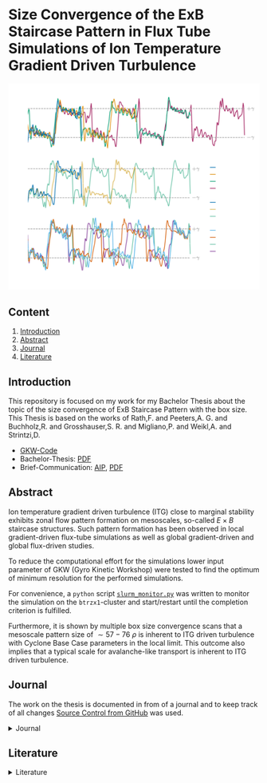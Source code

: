 # Size Convergence of the ExB Staircase Pattern in Flux Tube Simulations of Ion Temperature Gradient Driven Turbulence


![alt text](/pictures/Comparison/Boxsize/S6_rlt6.0_boxsize1-2-3-4x1-1.5-2-2.5-3-5_Ns16_Nvpar48_Nmu9_wexb_comparison.png)



## Content

1. [Introduction](#introduction)
2. [Abstract](#abstract)
3. [Journal](#journal)
4. [Literature](#literature)



## Introduction

This repository is focused on my work for my Bachelor Thesis about the topic of the size convergence of ExB Staircase Pattern with the box size. This Thesis is based on the works of Rath,F. and Peeters,A. G. and Buchholz,R. and Grosshauser,S. R. and Migliano,P. and Weikl,A. and Strintzi,D.

* [GKW-Code](https://bitbucket.org/gkw/gkw/wiki/Home)
* Bachelor-Thesis: [PDF](bachelorthesis/bachelorthesis.pdf)
* Brief-Communication: [AIP](https://pubs.aip.org/aip/pop/article/30/7/074501/2901058/Size-convergence-of-the-E-B-staircase-pattern-in), [PDF](briefcommunication/POP23-BC-00491.pdf)



## Abstract

Ion temperature gradient driven turbulence (ITG) close to marginal stability exhibits zonal flow pattern formation on mesoscales, so-called $E\times B$ staircase structures. Such pattern formation has been observed in local gradient-driven flux-tube simulations as well as global gradient-driven and global flux-driven studies.

To reduce the computational effort for the simulations lower input parameter of GKW (Gyro Kinetic Workshop) were tested to find the optimum of minimum resolution for the performed simulations.

For convenience, a ```python``` script [```slurm_monitor.py```](python/slurm_monitor.py) was written to monitor the simulation on the ```btrzx1```-cluster and start/restart until the completion criterion is fulfilled.

Furthermore, it is shown by multiple box size convergence scans that a mesoscale pattern  size of $\sim 57-76~\rho$ is inherent to ITG driven turbulence with Cyclone Base Case parameters in the local limit. This outcome also implies that a typical scale for avalanche-like transport is inherent to ITG driven turbulence.

## Journal
The work on the thesis is documented in from of a journal and to keep track of all changes [Source Control from GitHub](https://github.com/ManeLippert/Bachelorthesis-ZonalFlows/commits/main) was used.

<details><summary>Journal</summary>
<p>

* <details><summary>2022</summary>
  <p>

  * <details><summary>March</summary>
    <p>

    * <details><summary>24.03.2022 &nbsp; Starting Meeting</summary>
      <p>

      # Starting Meeting

      #### Thursday 24.03.2022 from 14:00 to 14:25 with Florian Rath and Arthur Peeters

      ### Discussion how to begin the work for bachelor thesis:

      * Start with reproduction of result in [[1]](/literature/Peeters%2C%20Rath%2C%20Buchholz%20-%20Gradient-driven%20flux-tube%20simulations%20of%20ion%20temperature%20gradient%20turbulence%20close%20to%20the%20non-linear%20threshold%20(Paper%2C%202016).pdf) with help of [gkw](/gkw/)
      * Because of the long runtime of the code firstly we will look only in one direction in the velocity space
      * After that small steps in all directions for better understanding of the structure and to find a minimal resolution for the best results 
      * Furthermore increase box size and search for convergence of the wavelength in zonal flows
      * There will be interpretation needed to clarify simplification steps in code

      ### Thesis
      * Work in English or German > will do it in English
      * Continues writing is better than everything in the end

      </p>
      </details>

    </p>
    </details>

  * <details><summary>April</summary>
    <p>

    * <details><summary>07.04.2022 &nbsp; Kurs "Schreiben einer MINT-Arbeit"</summary>
      </p>

      # Kurs "Schreiben einer MINT-Arbeit"

      #### Dienstag 07.04.2022 von 9:00 bis 15:00

      ## Inhalt
      * [Feststellung des Schreibtyps](#feststellung-des-schreibtyps)
      * [Störfaktorem](#störfaktoren)
      * [Phasen des Schreibprozesses](#phasen-des-schreibprozesses)
      * [Fragestellung/Forschungsfrage](#fragestellungforschungsfrage)
      * [Gliederung](#gliederung)
      * [Materialen](#materialen)
      * [Rohtext](#rohtext)
      * [Wissenschaftlicher Schreibstil](#wissenschaftlicher-schreibstil)
      * [Illustrationen](#illustrationen)
      * [Zitieren](#zitieren)
      * [Beleg im Text](#beleg-im-text)
      * [Methoden der Organisation und Planung](#methoden-zur-organisation-und-planung)

      ## Feststellung des Schreibtyps

      ![FragenSchreibtyp1](/pictures/HowToMINT/Schreibtypentest-1.png)
      ![FragenSchreibtyp2](/pictures/HowToMINT/Schreibtypentest-2.png)
      ![FragenSchreibtypAuswertung1](/pictures/HowToMINT/Schreibtypentest-3.png)
      ![FragenSchreibtypAuswertung2](/pictures/HowToMINT/Schreibtypentest-4.png)

      ## Störfaktoren

      * **Zeitdiebe** &rarr; Prokrastination am Handy?
      * **Schreiborte** &rarr; Feststellen wo die besten Schreiborte für einen sind &rarr; Draußen bei schönen Wetter
      * **Schreibzeiten** &rarr; Morgen, Nachmittags oder Abends &rarr; Nachmittags oder Abends

      ## Phasen des Schreibprozesses
      1. Orientierung und Planung
      2. Strukturieren, gliedern, forschen/lesen
      3. Material auswerten, Rohfassung schreiben
      4. Überarbent und Feedback einholen
      5. Schlusskorrektur und Abgabe

      ## Fragestellung/Forschungsfrage

      Grenzt Thema ein und leitet fokussiert durch die Arbeit

      ![Forschungsfrage1](/pictures/HowToMINT/AB1_Forschungsfrage-1.png)
      ![Forschungsfrage2](/pictures/HowToMINT/AB1_Forschungsfrage-2.png)

      ![ForschungsfrageHandout](/pictures/HowToMINT/Handout_Forschungsfrage.png)


      ## Gliederung

      * **Einleitung** &rarr; Hinführung, Problemstellung. Fragestellung (thematisieren), Methodik, Aufbau, Hauptergebnisse
      * **Methoden** &rarr; Zustandekommen der Ergebnisse, Grund für Glaubwürdigkeit (Auch Materialen)
      * **Ergebnisse** &rarr; Ausformulierung und Darstellung
      * **Diskussion** &rarr; Bezug auf Ergebnisse, dann breiter Fokus (Rückbezug zur Problemstellung)

      ## Materialen
      Quellen und Literatur frühzeitig dokumentieren (auch Anmerkungen möglich)

      ## Rohtext
      * Erstefassung eines Textes
      * Noch ungeschliffen
      * Macht as den Gedanken etwas Konkretes
      * Nimmt den Druck alles beim ersten Schreiben perfekt zu machen
      * Liefert Grundlage für weitere Schritte
      * Mehrfache Überarbeitungen machen den Rohtext zu einen abgereiften Text

      ## Wissenschaftlicher Schreibstil

      * Sachlich und Neutral
      * Logische Argumentation und Aufbau (roter Faden) &rarr; Forschungsfrage
      * Überprüfbarkeit und Nachvollziehbarkeit (Zitation)
      * Korrekte Verwendung von Fachbegriffen
      * Einheitlichkeit

      <br />

      ![Schreibstil](/pictures/HowToMINT/AB2_Schreibstil_%C3%9Cbung.png)

      ## Illustrationen
      ![Illu](/pictures/HowToMINT/Handout_Illustrations.png)

      ## Zitieren

      ### Faustregel
      1. Überhaupt zitieren
      2. Einheitlich zitieren
      3. Vorgaben beachten

      <br />

      Es gibt aber nicht den einen Zitierstil. Dieser kann sich von Fach zu Fach ändern.

      ### **WICHTIG**
      * Nachprüfbarkeit und Nachvollziehbarkeit
      * Einwandfreies zitieren &rarr; Ausdruck für wissenschaftliche Sorgfalt
      * Nachweis über über eigenständige Leitung &rarr; Trennung der Aussagen
      * Lesbarkeit &rarr; Mehr wissenschaftliche Form

      ### 1. Wörtliches/Direktes Zitat
      * Wörtliche Übernahme von Textpassagen, Sätzen, Satzteilen und Ausdrücken
      * Beginnt und endet mit Anführungszeichen
      * Längere Zitate werden i.d.R. eingerückt
      * Buchstabliche Genauigkeit 
      * Evtl. kursive Schrift, kleinere Schriftart, Absatz mit Einrückung und einzeiliger Abstand

      ### 2. Paraphrase/Indirektes Zitat
      * Sinngemäße Übernahme fremder Gedanken/Aussagen mit eigenen Worten
      * Ohne Anführungszeichen
      * Umfang muss eindeutig erkennbar sein 
      * Eventuell Zusatz "vgl."

      ### Beleg im Text
      &rarr; Verweis wird in Klammern hinter dem Zitat angefügt, gefolgt von einem Punkt: 

      &nbsp;  &nbsp; &nbsp;.....(Vgl. Eco, 2010, S.204). (**Vor dem Punkt**)

      &rarr; Wenn Autoren explizit erwähnt wurden, folgt die Quelle direkt hinter dem Namen: 

      &nbsp;  &nbsp; &nbsp;.....Eco (2010, S.204)

      &rarr; Verweis mit Fußnote. Jede Fußnote beginnt mit einem Großbuchstaben und endet mit einem Punkt. Zahl der Fußnote folgt hinter dem Punkt

      &nbsp;  &nbsp; &nbsp;.....xyz.³

      ___
      &nbsp;  &nbsp; &nbsp;³Vgl. Eco, 2010, S.204.

      ## Methoden zur Organisation und Planung

      ![Orga1](/pictures/HowToMINT/Methodenhandout_WS%20Orga%20und%20Planen-1.png)
      ![Orga2](/pictures/HowToMINT/Methodenhandout_WS%20Orga%20und%20Planen-2.png)
      ![Orga3](/pictures/HowToMINT/Methodenhandout_WS%20Orga%20und%20Planen-3.png)

      </p>
      </details>

    </p>
    </details>

  * <details><summary>May</summary>
    <p>

    * <details><summary>05.05.2022 &nbsp; Start with Bachelor Work</summary>
      <p>

      # Start with Bachelor Work

      #### Thursday 24.03.2022 from 14:00 to 14:27 with Florian Rath and Arthur Peeters

      ### Discussion on how to run the code:

      #### Login:

      * Login on local machine through ```x2go``` because ```ssh``` is too slow. 
      * When someone uses login through ```ssh``` the command line is shrunk down to a limited amount of executables that results in no ```make``` command. To get full access to the command line one has too ```ssh``` to ```bpptx```

      #### Cluster:

      * ```btrzx1``` is easier to run code 
      * ```btrzx3``` could cause problems with the nodes but is more efficient than ```btrzx1```

      Run code first on ```btrzx1``` with [```bashrc_btrzx1```](/gkw/run_btrzx1/bashrc_btrzx1) (loads all modules for ```GKW```) with jobmanager ```SLURM``` (started with ```sbatch```) and jobscript [```jobscript_btrzx1_simple```](/gkw/run_btrzx1/jobscript_btrzx1_simple).

      #### Sync Files:

      From local to remote machine
      ```
      scp -r Bachelorthesis-ZonalFlows/gkw/ user@btrzx1-1.rz.uni-bayreuth.de:gkw/
      ```
      From remote to local
      ```
      scp -r user@btrzx1-1.rz.uni-bayreuth.de:gkw/ Bachelorthesis-ZonalFlows/gkw/ 
      ```

      on Linux account just use ```git``` protocol

      ### What to do first:

      * Use test cases with adiabatic electrons
      * Work with spectral and non-spectral (cheaper, but steps in heat production not reproducible) and compare the time duration
      * In [paper](/literature/Peeters%2C%20Rath%2C%20Buchholz%20-%20Comparison%20of%20gradient%20and%20flux%20driven%20gyro-%0Akinetic%20turbulent%20transport%20(Paper%2C%202016).pdf) they used spectral 
      * Compare spectral outcome with [paper](/literature/Peeters%2C%20Rath%2C%20Buchholz%20-%20Comparison%20of%20gradient%20and%20flux%20driven%20gyro-%0Akinetic%20turbulent%20transport%20(Paper%2C%202016).pdf)
      * Verify the decrease of turbulence and heat flux on work point (condition of this bachelor thesis)

      </p>
      </details>

    * <details><summary>10.05.2022 &nbsp; First Day in the Office in Bayreuth</summary>
      <p>

      # First Day in the Office in Bayreuth

      #### Thusday 10.05.2022 from 10:00 to 17:30

      ### First Run with gkw
      For the first run I used the [input.dat.minimum](https://github.com/ManeLippert/Bachelorthesis-ZonalFlows/blob/main/gkw/doc/input.dat.minimum) that gaves me the examination files in the ```~/gkw/run``` directory. For futher examination I will use ```python``` on my local machine.

      ### Discussion with Florian Rath

      * Run ```gkw``` with configuration (S6) from [[1]](/literature/Peeters%2C%20Rath%2C%20Buchholz%20-%20Gradient-driven%20flux-tube%20simulations%20of%20ion%20temperature%20gradient%20turbulence%20close%20to%20the%20non-linear%20threshold%20(Paper%2C%202016).pdf) page 2

      Use [```cyclone```](https://github.com/ManeLippert/Bachelorthesis-ZonalFlows/blob/main/gkw/doc/input/cyclone) as basis ```input.dat``` and change parameter according (S6)

      * Save data as ```hdf5``` (8 times more compact than ```ASCII```). ```python``` can read files easily 

      * As diagnostic run ```xy_phi``` to get data from [[1]](/literature/Peeters%2C%20Rath%2C%20Buchholz%20-%20Gradient-driven%20flux-tube%20simulations%20of%20ion%20temperature%20gradient%20turbulence%20close%20to%20the%20non-linear%20threshold%20(Paper%2C%202016).pdf) page 8 pictures

      ```
      !------------------------------------------------------------------------------------------------------------------------
      &CONTROL
      zonal_adiabatic = .true.,               !If zonal flows corrections included for adiabiatic electrons       (default = F)

      order_of_the_zf_scheme = 'sixth_order'  !Use a different finite-differences scheme for (default = order_of_the_scheme)

      D      = disp_par = 1.0                 !(Hyper) dissipation coefficient for parallel derivatives.          (default=0.2)
      D_vpar = disp_vp  = 0.2                 !(Hyper) dissipation coefficient for parallel velocity space        (default=0.2)
      D_x    = disp_x   = 0.1                 !(Hyper) dissipation coefficient in perpendicular x direction       (default=0.0)
      D_y    = disp_y   = 0.1                 !(Hyper) dissipation coefficient in perpendicular y direction       (default=0.0)

      io_format = 'hdf5'                      ! Use 'ascii' to output all data as formatted text files      (default = 'mixed')
                                              !     'binary' to output all data as unformatted binary files
                                              !     'mixed' to output some binary and mostly text files
                                              !     'hdf5' to output a single HDF5 file (needs compilation with HDF5 libraries)
                                              !     'hdf5+ascii' to output a single HDF5 file and duplicate 1D and 2D data to
                                              !         formatted text files.
                                              !     'none' to output no data at all.
      /
      !------------------------------------------------------------------------------------------------------------------------
      &GRIDSIZE
      N_m    = NMOD        = 21               !Number of binormal modes - do not interact for linear runs
      N_x    = NX          = 83               !Number of radial wave vectors / points: needs to be an odd number for spectral
      N_s    = N_s_grid    = 16               !Number of grid points along the field line
      N_vpar = n_vpar_grid = 64               !Number of grid points for parallel velocity (must be even)
      N_mu   = N_mu_grid   = 9                !Total number of magnetic moment grid points
      /
      !------------------------------------------------------------------------------------------------------------------------
      &MODE
      mode_box = .true.,                      !Determines if there is a 2D grid of ky,kx. if true use nperiod = 1 (default = F)
                                              !If nperiod = 1 and mode box = .true. the kx modes will be coupled.
      krhomax = 1.4,                          !For mode_box, this is the maximum k_theta rho_i (ky) on the grid.(default = 0.0)
                                              !For nmod>1, modes are equidistantly spaced from 0.0 to to krhomax.
                                              !k_perp is evaluated on the low field side of the outboard midplane.
                                              !rho_i evaluated on the flux surface at the major radius of the magnetic axis.
                                              !Note that other codes may normalise the thermal velocity differently
                                              !which can correspond to  gkw k_theta that are a factor sqrt(2) greater.
      /
      !------------------------------------------------------------------------------------------------------------------------
      &SPECIES
      rlt = 6.0
      /
      !------------------------------------------------------------------------------------------------------------------------
      &GEOM
      GEOM_TYPE = 'circ'                      !Switch for the metric: 's-alpha', 'circ', 'miller', 'fourier' or 'chease'   
                                              !(default = 's-alpha')
      /
      !------------------------------------------------------------------------------------------------------------------------
      &DIAGNOSTIC
      xy_phi = .true.                         ! Electrostatic potential in perpendicular plane at LFS midplane    (default = T)
      /
      !------------------------------------------------------------------------------------------------------------------------
      &LINEAR_TERM_SWITCHES                   
      v_d = idisp = 1                         !Select between dissipation schemes in finite differences 
      /
      ```
      </p>
      </details>

    * <details><summary>11.05.2022 &nbsp; Run for Standard Resolution 6th order (S6)</summary>
      <p>

      # Run for Standard Resolution 6th order (S6)

      #### Wednesday 11.05.2022 9:45 to 13:30

      ### New Input file

      [```input_S6_rtl6.dat```](../data/S6_rlt6.0/Nsgrid16_Nvpargrid64_Nmugrid9/input.dat)

      On ```btrzx1``` the maximal available processors are 32 so that you have to determine additional values. Furthermore ```gkw``` needs time to write files and the maximal runtime should be 15min less than the ```walltime```. On ```btrzx1``` the ```walltime``` is set to 24h (maximum duration). Lastly I set the parameter for the timesteps for writing checkpoint files in ```ndump_ts```.

      #### Conditions:
      * ```N_procs_mu``` < ```N_mu_grid```
      * ```N_procs_vpar``` * ```N_procs_s``` != 32
      * ```max_seconds``` = ```walltime``` - 900


      ```
      !------------------------------------------------------------------------------------------------------------------------
      &CONTROL
      zonal_adiabatic = .true.,               !If zonal flows corrections included for adiabiatic electrons       (default = F)

      order_of_the_zf_scheme = 'sixth_order'  !Use a different finite-differences scheme for (default = order_of_the_scheme)

      D      = disp_par = 1.0                 !(Hyper) dissipation coefficient for parallel derivatives.          (default=0.2)
      D_vpar = disp_vp  = 0.2                 !(Hyper) dissipation coefficient for parallel velocity space        (default=0.2)
      D_x    = disp_x   = 0.1                 !(Hyper) dissipation coefficient in perpendicular x direction       (default=0.0)
      D_y    = disp_y   = 0.1                 !(Hyper) dissipation coefficient in perpendicular y direction       (default=0.0)

      io_format = 'hdf5'                      ! Use 'ascii' to output all data as formatted text files      (default = 'mixed')
                                              !     'binary' to output all data as unformatted binary files
                                              !     'mixed' to output some binary and mostly text files
                                              !     'hdf5' to output a single HDF5 file (needs compilation with HDF5 libraries)
                                              !     'hdf5+ascii' to output a single HDF5 file and duplicate 1D and 2D data to
                                              !         formatted text files.
                                              !     'none' to output no data at all.

      ndump_ts=500                   !Number of large timesteps between writing of checkpoint DMP files    

      max_seconds = 85500            ! 24h = 86400s 15min = 900s -> 85500
      /
      !------------------------------------------------------------------------------------------------------------------------
      &GRIDSIZE
      N_m    = NMOD        = 21               !Number of binormal modes - do not interact for linear runs
      N_x    = NX          = 83               !Number of radial wave vectors / points: needs to be an odd number for spectral
      N_s    = N_s_grid    = 16               !Number of grid points along the field line
      N_vpar = n_vpar_grid = 64               !Number of grid points for parallel velocity (must be even)
      N_mu   = N_mu_grid   = 9                !Total number of magnetic moment grid points

      N_procs_mu   = 3                        !As above, but for mu                                              
      N_procs_vpar = 8                        !As above, but for vpar (>1 only works if vp_trap = 0)             
      N_procs_s    = 4                        !As above, but for s
      /
      !------------------------------------------------------------------------------------------------------------------------
      &MODE
      mode_box = .true.,                      !Determines if there is a 2D grid of ky,kx. if true use nperiod = 1 (default = F)
                                              !If nperiod = 1 and mode box = .true. the kx modes will be coupled.
      krhomax = 1.4,                          !For mode_box, this is the maximum k_theta rho_i (ky) on the grid.(default = 0.0)
                                              !For nmod>1, modes are equidistantly spaced from 0.0 to to krhomax.
                                              !k_perp is evaluated on the low field side of the outboard midplane.
                                              !rho_i evaluated on the flux surface at the major radius of the magnetic axis.
                                              !Note that other codes may normalise the thermal velocity differently
                                              !which can correspond to  gkw k_theta that are a factor sqrt(2) greater.
      /
      !------------------------------------------------------------------------------------------------------------------------
      &SPECIES
      rlt = 6.0
      /
      !------------------------------------------------------------------------------------------------------------------------
      &GEOM
      GEOM_TYPE = 'circ'                      !Switch for the metric: 's-alpha', 'circ', 'miller', 'fourier' or 'chease'   
                                              !(default = 's-alpha')
      /
      !------------------------------------------------------------------------------------------------------------------------
      &DIAGNOSTIC
      xy_phi = .true.                         ! Electrostatic potential in perpendicular plane at LFS midplane    (default = T)
      /
      !------------------------------------------------------------------------------------------------------------------------
      &LINEAR_TERM_SWITCHES                   
      v_d = idisp = 1                         !Select between dissipation schemes in finite differences 
      /
      ```

      In the input file is also more options that are provided by Florian Rath. For example the option that ```gkw``` will automatically write restart files and additional DIAGNOSTICS.

      ### Jobscript

      #### Conditions:
      * ```SBATCH --nodes=N_procs_mu*N_procs_vpar*N_procs_s``` = 96
      * ```SBATCH --ntasks-per-node=32```
      * ```SBATCH --nodes=3``` = 32 * 3 = 96
      * ```SBATCH --time=0-24:00:00```

      [```jobscript_btrzx1_S6```](../gkw/btrzx1/jobscript_btrzx1_S6)

      </p>
      </details>

    * <details><summary>12.05.2022 &nbsp; Discussion about Resolution & Run for (S6) with rtl=6.3</summary>
      <p>

      # Discussion about Resolution

      #### Thursday 24.03.2022 from 14:00 to 14:25 with Florian Rath and Arthur Peeters

      ### Minimum Values

      WIP so we will try to find the best minimum resolution

      * ```N_s_grid``` = 12
      * ```N_vpar_grid``` = 16 or 32
      * ```N_mu_grid``` = 6

      Numeric dissipation gains with smaller scales of resolution that could cause the **lost** of zonal flows

      ### ```Python``` Program

      * Write ```python``` program to evaluate the ```xy_phi``` diagnostics and symbolize 'Scherrrate' and heat flux
      * Learn how to evaluate ```h5``` files

      # Run for (S6) with rtl=6.3

      [```input_S6_rtl6.3.dat```](../data/S6_rtl6.3/input.dat)

      [```jobscript_btrzx1_S6```](../data/S6_rtl6.3/jobscript_btrzx1)

      </p>
      </details>

    * <details><summary>16.05.2022 &nbsp; Writing of useful shell scripts</summary>
      <p>

      # Writing of useful shell scripts

      #### Monday 16.05.2022 13:15 to 23:00

      ## Shell Scripts
      * [```ssh_btrzx1```](../ssh/ssh_btrzx1.sh) turns automatically the vpn connection on and connects to ```btrzx1-1.rz.uni-bayreuth.de```

      * [```ssh_copy```](../ssh/ssh_copy.sh) useful copy script to copy files from remote to local or in the other direction

      </p>
      </details>

    * <details><summary>20.05.2022 &nbsp; Discussion about evaluation of the shearing rate $\omega_{\mathrm{E \times B}}$</summary>
      <p>

      # Discussion about evaluation of the shearing rate

      #### Friday 20.05.2022 12:00 to 12:15 with Florian Rath and Arthur Peeters

      ## Coordinate

      The coordinate ```x``` is in the ```h5```-file marked as ```xphi``` and is the radial coordinate

      ## Derivative

      The derivative is periodic which means that at the start point $f_0$ the other two points for derivative would be $f_{N}$ and $f_1$ and at the end point $f_{N}$ the other two points would be $f_{N-1}$ and $f_0$.\
      \
      That concludes to the formula:\
      \
      Start: $\frac{f_1 - 2 \cdot f_0 + f_N}{h^2}$\
      \
      Middle: $\frac{f_{i+1} - 2 \cdot f_i + f_{i-1}}{h^2}$\
      \
      End: $\frac{f_{0} - 2 \cdot f_N + f_{N-1}}{h^2}$

      ## Additional Diagnostic

      Use fourier spetrum as additional diagnostic to evaluate the shearing rate $\omega_{\mathrm{E \times B}}$ like in Fig 5a in [[1]](https://doi.org/10.1063/1.4961231)

      </p>
      </details>

    </p>
    </details>

  * <details><summary>June</summary>
    <p>

    * <details><summary>08.06.2022 &nbsp; Resolution, Folder Structure & Comparison of Resolution</summary>
      <p>

      # Resolution, Folder Structure and Comparison of Resolution

      #### Wednesday 08.06.2022

      ## Resolution

      Best resolution: 

      ```Nsgrid = 16```, ```Nvpar = 48```, ```Nmugrid = 9```

      Possible Variations: 

      * ```krhomax = 0.70 | nmod = 11```
      * ```krhomax = 1.05 | nmod = 16```
      * ```nx = 63```, ```nx = 43```

      ## New Folder Structure

      Every change in ```input.dat``` gets it own folder and the evaluation notebook write changes in picture name. Furthermore the notebook will write with python the picture folder.

      ## Comparison of Resolution

      * ```Nsgrid = 12/16``` | ```Nvpargrid = 64```, ```Nmugrid = 9``` | ```Nvpargrid = 48```, ```Nmugrid = 9```
      * ```Nvpargrid = 64/48/32/16``` | ```Nsgrid = 16```, ```Nmugrid = 9``` 
      * ```Nmugrid = 6/9``` | ```Nvpargrid = 64```, ```Nsgrid = 16``` | ```Nvpargrid = 48```, ```Nsgrid = 16```

      </p>
      </details>

    * <details><summary>09.06.2022 &nbsp; Meeting to increase Boxsize radially</summary>
      <p>

      # Meeting to increase Boxsize radially

      #### Thursday 09.06.2022 14:00 to 14:30 with Florian Rath and Arthur Peeters

      ## Change Timestep
        Set ```dtim = 0.02``` to ```dtim = 0.025``` and compare outcome with $\delta t$. The graph should decrease vor ```dtim```.
      ```dtim``` is a timestep measured with gkw.

      ## Final Resolution

      ```Nsgrid = 16```, ```Nvpar = 48```, ```Nmugrid = 9```

      ## Increase Boxsize radially

      Change following variables according to increase factor $N$:

      * ```ikx_space_N``` $= 5 * N$
      * ```nx_N``` $= [($ ```nx_1``` $-1 ) * N ] +1$ 

      Boxsize 1x1: `nx_1` = 83, &nbsp; `ikx_space_1` = 5\
      Boxsize 2x1: `nx_2` = 165, `ikx_space_2` = 10\
      Boxsize 3x1: `nx_3` = 247, `ikx_space_3` = 15\
      Boxsize 4x1: `nx_4` = 329, `ikx_space_4` = 20

      </p>
      </details>

    * <details><summary>15.07.2022 - 29.07.2022 &nbsp; Work on Restart Script & Run for increased Boxsize</summary>
      </p>

      # Work on Restart Script

      Lots of work for the rest of the month gone into the development of the restart script [`slurm_monitor.py`](/python/slurm_monitor.py) to 
      tackle the problem of dealing everyday with restarts of the code due to some wall time of the cluster btrzx1.
      For that the script is developed as python3 script that only needs built in python modules to ensure running on every system. 
      The script itself looks in a specific time interval if the job is running, pending or needs to be started und das this routine until a defined
      timestep is reached all by load the output of SLURM Job Manager with `squeue` and analyse the output.
      The Core build could be adopted for diffent jobmanager as well the script is build variable enough to ensure the changing of the inportant values.

      # Run of increased boxsize

      The Rest of the time was waiting for the simulation for Boxsize 4x1 to be complete
      </p>
      </details>

    </p>
    </details>

  * <details><summary>July</summary>
    <p>

    * <details><summary>05.07.2022 &nbsp; Meeting to increase Boxsize binormal </summary>
      <p>

      # Meeting to increase Boxsize binormal

      #### Thursday 05.07.2022 14:00 to 14:30 with Florian Rath and Arthur Peeters

      ## Increase Boxsize binormal

      Change following variables according to increase factor $N$:
      * ```ikx_space_N``` $= 5$
      * ```nx_N``` $= [($ ```nx_1``` $-1 ) * N ] +1$ 
      * ```nmod_N``` $= [($ ```nmod_1```$ -1) * N ] +1$

      Boxsize 1x1: `nx_1` = 83, &nbsp; `nmod_1` = 21\
      Boxsize 2x2: `nx_2` = 165, `nmod_2` = 41\
      Boxsize 3x3: `nx_3` = 247, `nmod_3` = 61\
      Boxsize 4x4: `nx_4` = 329, `nmod_4` = 81

      </p>
      </details>

    * <details><summary>06.07.2022 - 29.07.2022 &nbsp; Problems with hdf5-file & Further work on restart script</summary>
      <p>

      ## Problems with hdf5-file

      hdf5 files have to be closed every time you are done with processing data. Otherwise the file gets curupted and the data gets lost because
      only the programm that opens the hdf5 file can close it. This behaviour results in lots of problems on the server because of the storage limit
      on btrzx1 GKW got stopped and the file remained open.

      ## Further Work on restart script

      Because of that the restart script now features a backup option to safe data between successful runs und can restore it after error.
      As additonal the restart script now can write the job name into the jobscript file, has timestaps for each new status update, 
      writes outputs in `status.txt` and sends mails at the start and the end of on total run.

      </p>
      </details>

    </p>
    </details>

  * <details><summary>August</summary>
    <p>

    * <details><summary>06.08.2022 - 16.08.2022 &nbsp; Evaluate Data</summary>
      <p> 

      ## Evaluate Data
      To make sure every simulations has no turbulence a fourier plot of fourer mode 1 to 5 (in Plots $k_1$ to $k_5$) will in the time domain be made. 
      It has shown that the mode with a value of $\omega_{\mathrm{E \times B}, max} \sim 0.20$ is also the wavelength thats converges 
      with the boxsize. So if the mode $k_3$ is at $\omega_{\mathrm{E \times B}, max} \sim 0.20$ we know when the other modes are nearly zero
      that in the boxsize the 3 times wavelength converges with the boxsize.

      ## Results

      Boxsize 1x1: $k_1$\
      Boxsize 2x1: $k_2$\
      Boxsize 2x2: $k_2$\
      Boxsize 3x1: $k_3$\
      Boxsize 3x3: $k_4$\
      Boxsize 4x1: $k_4$

      Note that the boxsize 3x3 the fourier mode is $k_4$ has the value $0.20$. So this could be inconsitent with the other results for the Xx1
      boxsizes

      </p>
      </details>


    * <details><summary>17.08.2022 &nbsp; Meeting about Boxsize 3x3 & Further Work</summary>
      <p> 

      # Meeting about Boxsize 3x3

      #### Thursday 17.08.2022 14:15 to 14:45 with Florian Rath and Arthur Peeters

      The wavelength is not well defined (in german 'scharf') so because of the results of boxsize 3x3 with the fourier mode $k_4$ the actually result is
      not cruial because the question of the thesis is if the wavelength does converge at all so if $k_4$ or $k_3$ is the stabilizing fourier mode
      is not from intrested. However it would be consistent with the results of Xx1 if 3x3 have had the mode $k_4$. 

      Although the runs are very long the result that the stairscase structure fully developes is remarkable so the underlying process of 
      turbulence that gets stablize through zonal flows holds for even longer runs and hint to a mechanism of toridial plasma.

      The results are very good because boxsize was chosen really well that gets confirmed with the formation of the staircase structure and
      the convergence of the wavelength.

      # Further Work

      To determined the results even more Florian suggests to run more nearby the finite heatflux threshold. To recall all simulations were run with an 
      gradient length $R/L_T$ of $6.0$ because of the run at $6.3$ was not stabilize quick enough as $6.0$. The last simulations sould bei run with an
      gradient length of $6.2$ and a boxsize of 2x2.

      </p>
      </details> 

    * <details><summary>18.08.2022 - 24.08.2022 &nbsp; Result for $R/L_T = 6.2$ & Plots for Thesis </summary>
      <p>

      # Result for $R/L_T = 6.2$

      The simulation for $R/L_T = 6.2$ does stabilize very quick like 1x1, 2x2 and 3x3 so the wavelength does indeed converge with the boxsize. As an 
      view in the future maybe long simulations can even converge even faster if the boxsize in radially and binormal is suitable chosen.

      # Plots for Thesis

      When displaying plots of the wavelength over a time interval it is enough to only display the intresting time intervals e.g. instabil, semi-stabil
      and stabil in addition to that show time intervals where it seems the turbulence is stabilized but the staircase structure is not fully 
      developed.

      </p>
      </details>

    * <details><summary>25.08.2022 - 31.08.2022 &nbsp; Saving data to NAS tp5-peeters </summary>
      <p>

      # Saving data to NAS tp5-peeters

      Cloned repository and copied data to NAS of tp5-peeters. For more informations read [README-DATA](/data/README.md).

      </p>
      </details>

  * <details><summary>September</summary>
    <p>      

    * <details><summary>01.09.2022 &nbsp; Meeting about Publication in Physiccs of Plasma & Layout Bachelor Thesis</summary>
      <p>   

      # Meeting about Publication in Physiccs of Plasma & Layout Bachelor Thesis

      #### Thursday 01.09.2022 14:00 to 14:30 with Florian Rath and Arthur Peeters

      # Layout Bachelor Thesis

      For the bachelor thesis is no other regulation than that of the examination office of the MPI in Bayreuth.

      # Publication in Physiccs of Plasma

      Results of the bachelor thesis should be publicated as brief communication in physics of plasma for that it is cruial to know the
      layout und the rules of the journal.

      </p>
      </details>  

    * <details><summary>02.09.2022 - 30.09.2022 &nbsp; Work on Publication Layout </summary>
      <p>

      # Work on Publication Layout

      Publication should not be longer than $3500$ words and not longer than 4 Pages to ensure that [wordcount.tex](/breifcommunication/wordcount.tex)
      count the words and pages. 

      For Plots only include the necessary plots that are comparison in of the boxsizes in Xx1, XxY, $R/L_T$ and 2x1 between 2x2 and 3x1 between 3x3
      with plots of the turbulence to show simulation is stabil and one example plot with $\omega_{\mathrm{E \times B, max}}$ and
      the corresponding fourier modes.
      No Plots needed for instabil and semi-stabil of wavelength plots in publication only stabil and intresting semi-stabil wavelength plots. 

      </p>
      </details>

    </p>
    </details>

  * <details><summary>October</summary>
    <p>

    * <details><summary>01.10.2022 - 19.10.2022 &nbsp; Work on Publication Plots </summary>
      <p>

      # Work on Publication Plots

      The plots are mostly generated with subplots in matplotlib. To achive a clean look most of work the work gone into programming this plots.
      Especially the plots for the different wavelength took the longest time because it is a overlay off four subplots an idea of myself but not easy 
      to realise. For better visibility the staircase structure of got shifted to achive an overlay of every staircase.

      </p>
      </details>

    * <details><summary>20.10.2022 &nbsp; Meeting about Publication Plots </summary>
      <p>
    
      # Meeting about Publication Plots

      #### Thursday 20.10.2022 14:00 to 14:30 with Arthur Peeters

      # Feedback of Wavelength Plot

      The plot itself is beautiful the only thig that should get added are the linar growth rate $\gamma$ from [[2]](https://doi.org/10.1063/1.4952621).
      The shift of the staircase structure is physically possible because toridial plasma has it symmetry in the rotation so such shift will not 
      affect the nature of the plasma but should certainly be addressed in publication.
      For more space the comparison of gradient length $R/L_T$ will be excluded from publication

      From now on the start of the writing porcess can start. 

      </p>
      </details>
  
    * <details><summary>21.10.2022 - 31.10.2022 &nbsp; Reading Paper [1] & Search References </summary>
      <p>

      # Reading Paper [1] & Search References

      Read paper [[1]](https://doi.org/10.1063/1.4961231) again and extract references from the important section and import them to 
      [references.bib](/briefcommunication/refernces.bib). Briefcommunication will reference paper [[1]](https://doi.org/10.1063/1.4961231) as the basis work.

      </p>
      </details>

    </p>
    </details>

  * <details><summary>November</summary>
    <p>

    * <details><summary>01.11.2022 - 10.11.2022 &nbsp; Reading Paper [...] </summary>
      <p>

      Additional paper found with references
        
      </p>
      </details>
      
    * <details><summary>11.10.2022 &nbsp; Meeting about progess in Publication </summary>
      <p>

      # Meeting about progress in Publication

      #### Friday 11.11.2022 10:15 to 10:45 with Florian Rath

      The shift of wavelength is possible but could get in trouble at the surface of the plasma and at the point the 
      plasma gets connected after one complete round because of the boundary condition. But it will be enough to tell for better 
      visibility the staircase sturcture gets shifted maybe later a explaination would be needed.

      Plan to write publication in the next two weeks.

    * <details><summary>12.11.2022 - 18.11.2022 &nbsp; Restart Script Professonial </summary>
      <p>

      # Restart Script Professonial

      Restart script got overwrite. Now the script creates the jobscript and the status file by itself. Included a parser to give arguments directly
      through the command line and a progressbar with job info that gets updated every 5 seconds. 
      The script can now be run with `nohup` or `screen` ducumentation is included in helpers message.

      </p>
      </details>

    * <details><summary>19.11.2022 - 30.11.2022 &nbsp; Writing Brief Communication and Add Ons in Shell Scripts</summary>
      <p>

      #Writing Brief Communication and Add Ons in Shell Scripts
      ## Writing Brief Communication

      The main focus lay down on making graphics for the brief communication and writing section after section based on Rath2021 und Peeters2016 und Rath2016

      ## Shell Scripts
      
      The copy script got an parser so the use from the command line gets easier and all scripts that needs vpn connection got an updated vpn command for MacOS.

      </p>
      </details>

    </p>
    </details>

  * <details><summary>Dezember</summary>
    <p>

    * <details><summary>06.12.2022 - 29.12.2022 &nbsp; Draft complete Brief Communicationand Issuses with Restart Script</summary>

      # Draft complete for brief communication

      First draft of brif communication was completed (29.12.2022) and After that correction were made on grammar, spelling and graphics. 

      ## Restart Script

      The restart script has multiple prolems:

      * After pending status check the write output to status file stopped
        -> Fix was to only write ones to output file not 12 times in a row like before because the buffer got to fast filled.
      * Parser gets now options for frametype of table, control over sleep time 
      * Change the documentation multiple times 
      * Delete line function rewrite with open to get statusfile correctly closed
      * Send mail function does throw errors again because of whitespaces in subject 
        -> replaced whitspaces with underlines

    </p>
    </details>
    
  </p>
  </details>

* <details><summary>2023</summary>
  <p>

  * <details><summary>January</summary>
    <p>

    * <details><summary>02.01.2023 - 10.01.2023 &nbsp; Corrections Brief Communication and Rerun of box size 4x1</summary>
      <p>

      # Corrections Brief Communication and Rerun of box size 4x1

      ## Correction of Brief Communication

      Thanks to Dominik Müller, Anna-Maria Pleyer and my Sister Cornelia Lippert for reading my first and providing feedback. The corrected version was send to Prof Arthur Peeters and Florian Rath.

      ## Rerun box size 4x1

      A rerun of boxsize 4x1 was made with the goal to get the repetition of the staircase structures aligned with the boxsize. A rerun was necessary because the data file got currupted and can not be fixed.
      The results yield that even after long time intervals of subdued turbulence that the staircase structures got not better aligned with the box size.

      </p>
      </details>

    * <details><summary>16.01.2023 &nbsp; Meetng about Draft of Brief Communcation </summary>
      <p>

      # Meeting about Draft of Brief Communcation

      #### Monday 16.01.2023 14:00 to 14:45 with Florian Rath and Arthur Peeters

      The First draft was good but the focus as an continuation of peeters2016 is an problem. The brief communication should be an paper on its own.

      The case that for 3x3 the staircase structures repeats itself 4 times requires an boxsize scan in binormal direction for that an scan of 3x1.5, 3x2.5 and 3x5 will be made additionally as well a scan for 3x3 for $R/L_T$ = 6.2, 6.4 to lengthen the time of turbulence and to approach the heat flux threshold for verification.

      </p>
      </details>

    * <details><summary>30.01.2023 &nbsp; Presentation Style in LaTeX </summary>
      <p>
      
      # Presentation Style in LaTeX

      To make an presentation about my bachelor work the decision were made in favor of latex because of the cross plattform compability of pdfs.
      As style sheet will be used sleek theme which is an 16:9 variant of HSMR by Benjamin Weiss.

      It could be that the use of powerpoint is necessary to add animations.

      </p>
      </details>
    
    </p>
    </details>

  * <details><summary>February</summary>
    <p>

    * <details><summary>04.02.2023 - 26.02.2023 &nbsp; Corrections of Brief Communication, New Fetaures for Restart Script, Juypter Notebook Problems and Binormal box scan </summary>
      <p>
      
      # Corrections of Brief Communication, New Fetaures for Restart Script, Juypter Notebook Problems and Binormal box scan
      ## Corrections of Brief Communication

      The brief communication has get its first correction from Florian Rath which got accepted and minor things were changed afterwards. 
      Graphics got reworked for new variable names and the box size plot reworked for an big box size plot including radial, isotropic and binormal box size plot.

      ## New features restart script

      The restart script gets new features:
      * Kill option for nohup process to not kill of the false process with multiple user using the script
      * Script continues writing to status file and does not rewrite it
      * New backup locations to chose from praser
      * Increased refresh rate to 300
      * Additional check level to ensure successful run
      * Reset Simulation with dump files. Thanks for Florian Rath to provide the function
      * New jobStatusInfo header to get even informations when slumr `squeue` has no output
      * Script can now be run from everythere so no need to copy it every time again into simultaion folder
      * Check if h5 file is closed before restart and if `FDS.dat` and `gkwdata.h5` has same modified timestamp

      ## Juypter Notebook Problems

      After an update of python and visual studio code the juypter notebooks stop working and lost connection to the server after a image was produced. Because of that the evaluation got rewritten in python file in a new folder to be certian that the evaluation can go on.

      Additional an datasheet was created in `csv` to have an main file with all informations.

      ## Evaluation

      Every simulation converges except for $R/L_T$ = 6.4 which was anticipate. After multiple errors 3x1.5 has to rerun the old file is under the folder Broken.

      Results:
      * 3x1.5 -> Convergence $k_4$
      * 3x2.5 -> Convergence $k_3$, $k_4$
      * 3x5 -> Convergence $k_4$

      * rlt = 6.2 -> Convergence $k_3$
      * rlt = 6.4 -> Turbulent -> Consistent with results of peeters2016

      </p>
      </details>

    </p>
    </details>

  * <details><summary>March</summary>
    <p>

    * <details><summary>19.03.2023 - 22.03.2023 &nbsp; Writing new version of brief communication </summary>
      </p>
      
      # Writing new version of brief communication

      The breif commnication gets additional section for binormal box scan and minor issues were corrected (_ref, rearrangments, colors in plots, captions, name of quantities and formula and commands for quantites that repeats very often).

      </p>
      </details>

    * <details><summary>23.03.2023 - 26.03.2023 &nbsp; New features for Restart script get implemented </summary>
      </p>

      # New features for Restart script get implemented

      As stated befor the restart script gets new features that got implemented into the script itself.
      Additional to that the reset function needs `h5py`, `pandas`and `numpy` modules installed. For that, a function to automatically install modules were made. 

      The code itself got rewritten at some parts because of obsolete code and other isssues were fixed look into [#24](https://github.com/ManeLippert/Bachelorthesis-Shearingrate-Convergence/issues/24) for more.

      </p>
      </details>

    </p>
    </details>

  * <details><summary>April</summary>
    <p>

    * <details><summary>04.04.2023 - 06.04.2023 &nbsp; Submit Brief Communication to "Physics of Plasma" </summary>
      </p>

      # Submit Brief Communication to "Physics of Plasma"

      Brief communication got the last corrections from Arthur Peeters (wavelength -> size/radial size) and Florian Rath and submitted to AIPs "Physics of Plasma"
      
      </p>
      </details>

    * <details><summary>09.04.2023 - 09.05.2023 &nbsp; Writing Bachelor Thesis and Backup Data </summary>
      </p>

      # Writing Bachelor Thesis and Backup Data

      ## Writing Bachelor Thesis

      This time the focus lay down to write the bachelor thesis. For that, changes for brief communication plots were made to ensure readablity and the chapter pages style were changed to a new modern style (cover page will follow up).

      Additionally the error indexs for the 6.2/3x3 simulation were found and written into datasheet. 

      ## Backup Data

      Data got uploaded to NAS and the git repository syncronized as well the server folder gets an clean up.
      
      </p>
      </details>

    </p>
    </details>

  * <details><summary>May</summary>
    <p>

    * <details><summary>17.05.2023 &nbsp; Meeting about Brief Communication Review </summary>
      </p>

      # Meeting about Brief Communication Review

      #### Wednesday 17.05.2023 9:00 to 9:45 with Florian Rath

      Feedback of Referees was good the brief communication will be corrected accordingly for that additional simulation will be performed:

      - Two simulations with box size ```1.5x1.5``` and ```2.5x2.5```
      - Two simulations with different initial conditions ```noise``` and and ```cosine5``` (default = ```cosine2```) for box size ```3x3```
      - Additionally the diagnostics ```xy_kyzero_dens```, ```xy_kyzero_ene_par``` and ```xy_kyzero_ene_perp``` to investigate the influence of the pressure gradient on the shearing rate 

      </p>
      </details>

    </p>
    </details>

  * <details><summary>June</summary>
    <p>

    * <details><summary>07.06.2023 &nbsp; Submission of revised Brief Communication </summary>
      </p>

      # Submission of revised Brief Communication

      The revised brief communictaion got submitted to Physics of Plasma without issues with the corresponding response to the referees

      </p>
      </details>

    * <details><summary>08.06.2023 - 30.06.2023 &nbsp; Correction Bachelor Thesis, Publish Repository and Presentation </summary>
      </p>

      # Correction Bachelor Thesis, Publish Repository and Presentation

      The rest of the month the last finishing touches on my Bachelor Thesis were made and the repository published as well as my presentation prepared. 

      The last data backup were made as well. This is probably the last entrance of this journal.

      </p>
      </details>

  </p>
  </details>

</p>
</details>

## Literature

<details><summary>Literature</summary>
</p>

[1] 2018 nohup. URL https://wiki.ubuntuusers.de/nohup/ – Accessed: 2023-04-15.

[2] 2021 Screen. URL https://wiki.ubuntuusers.de/Screen/ – Accessed: 2023-04-15.

[3] Barton, Justin E., Wehner, William P., Schuster, Eugenio, Felici, Federico & Sauter, Olivier 2015 Simultaneous closed-loop control of the current profile and the electron temperature profile in the tcv tokamak.

[4] Beer, M.A. 1994 Gyrofluid models of turbulent transport in tokamaks. PhD thesis, Princeton University.

[5] Biglari, H., Diamond, P. H. & Terry, P. W. 1990 Influence of sheared poloidal rotation on edge turbulence. Phys. Fluids B: Plasma Physics 2 (1), 1–4.

[6] Brizard, A. J. & Hahm, T. S. 2007 Foundations of nonlinear gyrokinetic theory. Rev. Mod. Phys. 79, 421–468.

[7] Burrell, K. H. 1997 Effects of E×B velocity shear and magnetic shear on tur-
bulence and transport in magnetic confinement devices. Physics of Plasmas 4 (5),1499–1518.

[8] Cary, John R. 1981 Lie transform perturbation theory for Hamiltonian systems.Physics Reports 79 (2), 129–159.

[9] Cary, John R & Littlejohn, Robert G 1983 Noncanonical Hamiltonian mechanics and its application to magnetic field line flow. Annals of Physics 151 (1), 1–34.

[10] Casson, F.J. 2011 Turbulent transport in rotating tokamak plasmas. PhD thesis, University of Warwick.

[11] Coppi, B., Rosenbluth, M. N. & Sagdeev, R. Z. 1967 Instabilities due to temperature gradients in complex magnetic field configurations. The Physics of Fluids 10 (3), 582–587.

[12] Cowley, S. C., Kulsrud, R. M. & Sudan, R. 1991 Considerations of ion‐temperature‐gradient‐driven turbulence. Physics of Fluids B: Plasma Physics 3 (10), 2767–2782.

[13] Dannert, T. 2005 Gyrokinetische Simulation von Plasmaturbulenz mit gefangenen Teilchen und Elektromagnetischen Effekten. PhD thesis, Technische Universtät München.

[14] Diamond, P. H., Itoh, S.-I., Itoh, K. & Hahm, T. S. 2005 Zonal flows in plasma—a review. Plasma Phys. Controlled Fusion 47, R35.

[15] Diamond, P. H. & Kim, Y.‐B. 1991 Theory of mean poloidal flow generation by turbulence. Physics of Fluids B: Plasma Physics 3 (7), 1626–1633.

[16] Dif-Pradalier, G., Diamond, P. H., Grandgirard, V., Sarazin, Y., Abiteboul, J., Garbet, X., Ghendrih, Ph., Strugarek, A., Ku, S. & Chang, C. S. 2010 On the validity of the local diffusive paradigm in turbulent plasma transport. Phys. Rev. E 82, 025401.

[17] Dif-Pradalier, G., Hornung, G., Ghendrih, Ph., Sarazin, Y., Clairet, F., Vermare, L., Diamond, P. H., Abiteboul, J., Cartier-Michaud, T., Ehrlacher, C., Estève, D., Garbet, X., Grandgirard, V., Gürcan, Ö. D., Hennequin, P., Kosuga, Y., Latu, G., Maget, P., Morel, P., Norscini, C., Sabot, R. & Storelli, A. 2015 Finding the elusive E×B staircase in magnetized plasmas. Phys. Rev. Lett. 114, 085004.

[18] Dimits, A. M., Bateman, G., Beer, M. A., Cohen, B. I., Dorland, W., Hammett, G. W., Kim, C., Kinsey, J. E., Kotschenreuther, M., Kritz, A. H., Lao, L. L., Mandrekas, J., Nevins, W. M., Parker, S. E., Redd, A. J., Shumaker, D. E., Sydora, R. & Weiland, J. 2000 Comparisons and physics basis of tokamak transport models and turbulence simulations. Phys. of Plasmas 7 (3), 969–983.

[19] Dubin, Daniel H. E., Krommes, John A., Oberman, C. & Lee, W. W. 1983 Nonlinear gyrokinetic equations. The Physics of Fluids 26 (12), 3524–3535.

[20] Garbet, X., Idomura, Y., Villard, L. & Watanabe, T. H. 2010 Gyrokinetic simulations of turbulent transport. Nuclear Fusion 50 (4).

[21] Hahm, T. S. & Burrell, K. H. 1995 Flow shear induced fluctuation suppression in finite aspect ratio shaped tokamak plasma. Physics of Plasmas 2 (5), 1648–1651.

[22] Hamada, S. 1958 Kakuyugo Kenkyu 1, 542.

[23] Hammett, Greg 2009 The Ion Temperature Gradient (ITG) Instability. CM- PD/CMSO Winter School, UCLA, 1/09/2009.

[24] Hasegawa, Akira & Mima, Kunioki 1978 Pseudo‐three‐dimensional turbulence in magnetized nonuniform plasma. The Physics of Fluids 21 (1), 87–92.

[25] H.Isliker, Pisokas, Th., Strintzi, D. & Vlahos, L. 2010 A self-organized criticality model for ion temperature gradient mode driven turbulence in confined plasma. Physics of Plasmas 17.

[26] Horton, W. 1999 Drift waves and transport. Rev. Mod. Phys. 71, 735–778.

[27] Idomura, Y., Urano, H., Aiba, N. & Tokuda, S. 2009 Study of ion turbulent transport and profile formations using global gyrokinetic full- f vlasov simulation. Nuclear Fusion 49 (6), 065029.

[28] Kim, Y. J., Imadera, K., Kishimoto, Y. & Hahm, T. S. 2022 Transport events and E×B staircase in flux-driven gyrokinetic simulation of ion temperature gradient turbulence. Journal of the Korean Physical Society 81, 636.

[29] Kishimoto, Y., Imadera, K., Ishizawa, A., Wang, W. & Li, J. Q. 2023 Characteristics of constrained turbulent transport in flux-driven toroidal plasmas. Philosophical Transactions of the Royal Society A: Mathematical, Physical and Engineering Sciences 381 (2242), 20210231.

[30] Kosuga, Y., Diamond, P. H. & Gürcan, Ö. D. 2013 How the propagation of heat-flux modulations triggers e×b flow pattern formation. Phys. Rev. Lett. 110, 105002.

[31] Krommes, John A. 2012 The Gyrokinetic Description of Microturbulence in Magnetized Plasmas. Annual Review of Fluid Mechanics.

[32] Krommes, John A. & Kim, Chang-Bae 2000 Interactions of disparate scales in drift-wave turbulence. Phys. Rev. E 62, 8508–8539.

[33] Lippert, M. 2022 torque_monitor.py. URL https://github.com/ ManeLippert/Bachelorthesis-Shearingrate-Convergence/blob/ main/python/torque_monitor.py – Accessed: 2023-04-14.

[34] Lippert, M. & Rath, F. 2023 slurm_monitor.py. URL https://bitbucket.org/gkw/gkw/src/develop/python/slurm_monitor.py – Accessed: 2023-04-12.

[35] Lippert, M., Rath, F. & Peeters, A. G. 2023 Size convergence of the E×B staircase pattern in flux tube simulations of ion temperature gradient driven turbulence. Physics of Plasmas 7 (3), 969–983.

[36] Maeyama, S., Ishizawa, A., Watanabe, T.-H., Nakata, M., Miyato, N., Yagi, M. & Idomura, Y. 2014 Comparison between kinetic-ballooning-mode-driven turbulence and ion-temperature-gradient-driven turbulence. Physics of Plasmas 21 (5), 052301.

[37] Makwana, K. D., Terry, P. W., Pueschel, M. J. & Hatch, D. R. 2014 Subdominant modes in zonal-flow-regulated turbulence. Phys. Rev. Lett. 112, 095002.

[38] McMillan, B. F., Jolliet, S., Tran, T. M., Villard, L., Bottino, A. & Angelino, P. 2009 Avalanchelike bursts in global gyrokinetic simulations. Physics of Plasmas 16 (2), 022310.

[39] Mittendorf, J., Schobert, B. & Müller, D. 2023 Rmhd-code. URL https://bitbucket.org/astro_bayreuth/rmhdcode – Accessed: 2023-04-14.

[40] Müller, D. 2023 Numerical simulations of exor events in protoplanetary disks: Numerical stability and growth of ring structures in the surface density. Bachelorthesis, University of Bayreuth.

[41] Nakata, M., Watanabe, T.-H. & Sugama, H. 2012 Nonlinear entropy transfer via zonal flows in gyrokinetic plasma turbulence. Physics of Plasmas 19, 022303.

[42] Peeters, A. G., Camenen, Y., Casson, F. J., Hornsby, W. A., Snodin, A. P., Strintzi, D. & Szepesi, G. 2009 The nonlinear gyro-kinetic flux tube code gkw. Comput. Phys. Commun. 180, 2650.

[43] Peeters, A. G., Rath, F., Buchholz, R., Camenen, Y., Candy, J., Casson, F. J., Grosshauser, S. R., Hornsby, W. A., Strintzi, D. & Weikl, A. 2016 Gradient-driven flux-tube simulations of ion temperature gradient turbulence close to the non-linear threshold. Physics of Plasmas 23 (8), 082517.

[44] Pueschel, M. J., Kammerer, M. & Jenko, F. 2008 Gyrokinetic turbulence simulations at high plasma beta. Physics of Plasmas 15 (10), 102310.

[45] Rath, F., Peeters, A. G., Buchholz, R., Grosshauser, S. R., Migliano, P., Weikl, A. & Strintzi, D. 2016 Comparison of gradient and flux driven gyro-kinetic turbulent transport. Physics of Plasmas 23 (5), 052309.

[46] Rath, F., Peeters, A. G. & Weikl, A. 2021 Analysis of zonal flow pattern formation and the modification of staircase states by electron dynamics in gyrokinetic near marginal turbulence. Physics of Plasmas 28 (7), 072305.

[47] Rudakov, L.I. & Sagdeev, R.Z. 1961 On the instability of a nonuniform rarefied plasma in a strong magnetic field. Dokl. Akad. Nauk. SSSR 138 (3), 581–583.

[48] Schelter, Dr.rer.nat. Ingo 2016 btrzx2 (2016). URL https://www.bzhpc.uni-bayreuth.de/de/keylab/Cluster/btrzx2_page/index.html – Accessed: 2023-04-14.

[49] Schelter, Dr.rer.nat. Ingo 2020 btrzx1 (2020). URL https://www.bzhpc.uni-bayreuth.de/de/keylab/Cluster/btrzx1_page/index.html – Accessed: 2023-04-12.

[50] Seiferling, F., Peeters, A. G., Grosshauser, S. R., Rath, F. & Weikl, A. 2019 The interplay of an external torque and e×b structure formation in tokamak plasmas. Physics of Plasmas 26 (10), 102306.

[51] Seo, Janghoon, Jhang, Hogun & Kwon, Jae-Min 2022 Effects of light impurities on zonal flow activities and turbulent thermal transport. Physics of Plasmas 29 (5), 052502.

[52] Stroth, Ulrich 2011 Plasmaphysik. Wiesbaden: Viewg+Teubner.

[53] Villard, L, Angelino, P, Bottino, A, Brunner, S, Jolliet, S, McMillan, B F, Tran, T M & Vernay, T 2013 Global gyrokinetic ion temperature gradient turbulence simulations of iter. Plasma Physics and Controlled Fusion 55 (7), 074017.

[54] Waltz, R. E., Dewar, R. L. & Garbet, X. 1998 Theory and simulation of rotational shear stabilization of turbulence. Physics of Plasmas 5 (5), 1784–1792.

[55] Waltz, R. E., Kerbel, G. D. & Milovich, J. 1994 Toroidal gyro-landau fluid modelturbulence simulations in a nonlinearballooning mode representation with radial modes. Physics of Plasmas 1, 2229.

[56] Wang, W., Kishimoto, Y., Imadera, K., Liu, H.R., Li, J.Q., Yagi, M. & Wang, Z.X. 2020 Statistical study for itg turbulent transport in flux-driven tokamak plasmas based on global gyro-kinetic simulation. Nuclear Fusion 60 (6), 066010.

[57] Weikl, A., Peeters, A. G., Rath, F., Grosshauser, S. R., Buchholz, R., Hornsby, W. A., Seiferling, F. & Strintzi, D. 2017 Ion temperature gradient turbulence close to the finite heat flux threshold. Physics of Plasmas 24 (10), 102317.

[58] Wesson, John 2011 Tokamaks. Oxford: Oxford University Press.

[59] Whelan, G. G., Pueschel, M. J. & Terry, P. W. 2018 Nonlinear electromagnetic stabilization of plasma microturbulence. Phys. Rev. Lett. 120, 175002.

[60] Whelan, G. G., Pueschel, M. J., Terry, P. W., Citrin, J., McKinney, I. J., Guttenfelder, W. & Doerk, H. 2019 Saturation and nonlinear electromagnetic stabilization of itg turbulence. Physics of Plasmas 26 (8), 082302.

[61] W.M.Newins, J.Candy, S.Cowley, T.Dannert, A.Dimits, W.Dorland, C.Estrada-Mila, G.W.Hammet, F.Jenko, M.J.Pueschel & D.E.Shumaker 2006 Characterizing electron temperature gradient turbulence via numerical simulations. Physics of Plasmas 13.

</p>
</details>
